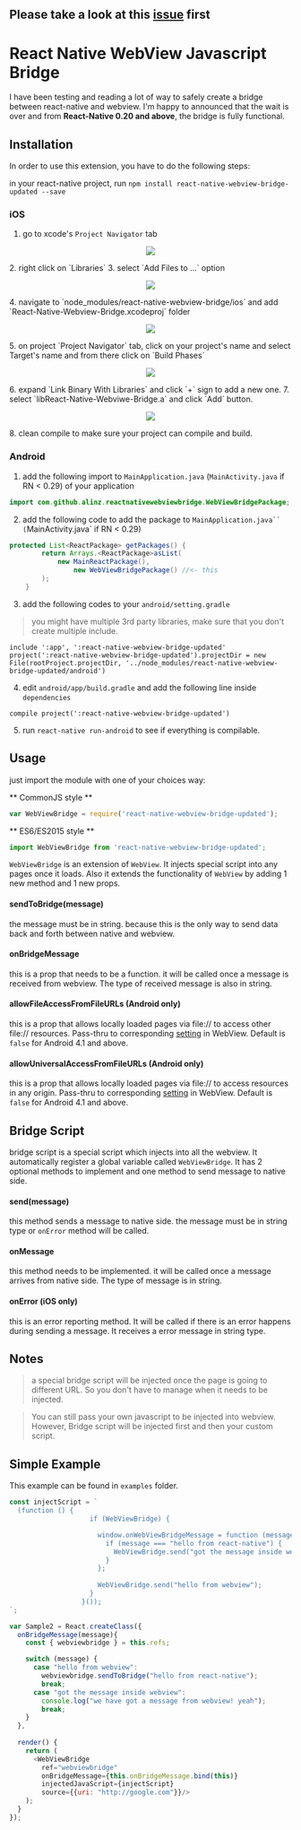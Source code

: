 ## Please take a look at this [issue](https://github.com/alinz/react-native-webview-bridge/issues/109) first

# React Native WebView Javascript Bridge
I have been testing and reading a lot of way to safely create a bridge between react-native and webview. I'm happy to announced that the wait is over and from **React-Native 0.20 and above**, the bridge is fully functional.



## Installation

In order to use this extension, you have to do the following steps:

in your react-native project, run `npm install react-native-webview-bridge-updated --save`

### iOS

1. go to xcode's `Project Navigator` tab
<p align="center">
    <img src ="https://raw.githubusercontent.com/alinz/react-native-webview-bridge/master/doc/assets/01.png" />
</p>
2. right click on `Libraries`
3. select `Add Files to ...` option
<p align="center">
    <img src ="https://raw.githubusercontent.com/alinz/react-native-webview-bridge/master/doc/assets/02.png" />
</p>
4. navigate to `node_modules/react-native-webview-bridge/ios` and add `React-Native-Webview-Bridge.xcodeproj` folder
<p align="center">
    <img src ="https://raw.githubusercontent.com/alinz/react-native-webview-bridge/master/doc/assets/03.png" />
</p>
5. on project `Project Navigator` tab, click on your project's name and select Target's name and from there click on `Build Phases`
<p align="center">
    <img src ="https://raw.githubusercontent.com/alinz/react-native-webview-bridge/master/doc/assets/04.png" />
</p>
6. expand `Link Binary With Libraries` and click `+` sign to add a new one.
7. select `libReact-Native-Webviwe-Bridge.a` and click `Add` button.
<p align="center">
    <img src ="https://raw.githubusercontent.com/alinz/react-native-webview-bridge/master/doc/assets/05.png" />
</p>
8. clean compile to make sure your project can compile and build.

### Android

1. add the following import to `MainApplication.java` (`MainActivity.java` if RN < 0.29) of your application

```java
import com.github.alinz.reactnativewebviewbridge.WebViewBridgePackage;
```

2. add the following code to add the package to `MainApplication.java`` (`MainActivity.java` if RN < 0.29)

```java
protected List<ReactPackage> getPackages() {
        return Arrays.<ReactPackage>asList(
            new MainReactPackage(),
                new WebViewBridgePackage() //<- this
        );
    }
```

3. add the following codes to your `android/setting.gradle`

> you might have multiple 3rd party libraries, make sure that you don't create multiple include.

```
include ':app', ':react-native-webview-bridge-updated'
project(':react-native-webview-bridge-updated').projectDir = new File(rootProject.projectDir, '../node_modules/react-native-webview-bridge-updated/android')
```

4. edit `android/app/build.gradle` and add the following line inside `dependencies`

```
compile project(':react-native-webview-bridge-updated')
```

5. run `react-native run-android` to see if everything is compilable.

## Usage

just import the module with one of your choices way:

** CommonJS style **

```js
var WebViewBridge = require('react-native-webview-bridge-updated');
```

** ES6/ES2015 style **

```js
import WebViewBridge from 'react-native-webview-bridge-updated';
```

`WebViewBridge` is an extension of `WebView`. It injects special script into any pages once it loads. Also it extends the functionality of `WebView` by adding 1 new method and 1 new props.

#### sendToBridge(message)
the message must be in string. because this is the only way to send data back and forth between native and webview.


#### onBridgeMessage
this is a prop that needs to be a function. it will be called once a message is received from webview. The type of received message is also in string.

#### allowFileAccessFromFileURLs (Android only)
this is a prop that allows locally loaded pages via file:// to access other file:// resources.  Pass-thru to corresponding [setting](https://developer.android.com/reference/android/webkit/WebSettings.html#setAllowFileAccessFromFileURLs(boolean)) in WebView. Default is `false` for Android 4.1 and above.

#### allowUniversalAccessFromFileURLs (Android only)
this is a prop that allows locally loaded pages via file:// to access resources in any origin.  Pass-thru to corresponding [setting](https://developer.android.com/reference/android/webkit/WebSettings.html#setAllowUniversalAccessFromFileURLs(boolean)) in WebView.  Default is `false` for Android 4.1 and above.

## Bridge Script

bridge script is a special script which injects into all the webview. It automatically register a global variable called `WebViewBridge`. It has 2 optional methods to implement and one method to send message to native side.

#### send(message)

this method sends a message to native side. the message must be in string type or `onError` method will be called.

#### onMessage

this method needs to be implemented. it will be called once a message arrives from native side. The type of message is in string.

#### onError (iOS only)

this is an error reporting method. It will be called if there is an error happens during sending a message. It receives a error message in string type.

## Notes

> a special bridge script will be injected once the page is going to different URL. So you don't have to manage when it needs to be injected.

> You can still pass your own javascript to be injected into webview. However, Bridge script will be injected first and then your custom script.


## Simple Example
This example can be found in `examples` folder.

```js
const injectScript = `
  (function () {
                    if (WebViewBridge) {

                      window.onWebViewBridgeMessage = function (message) {
                        if (message === "hello from react-native") {
                          WebViewBridge.send("got the message inside webview");
                        }
                      };
                
                      WebViewBridge.send("hello from webview");
                    }
                  }());
`;

var Sample2 = React.createClass({
  onBridgeMessage(message){
    const { webviewbridge } = this.refs;

    switch (message) {
      case "hello from webview":
        webviewbridge.sendToBridge("hello from react-native");
        break;
      case "got the message inside webview":
        console.log("we have got a message from webview! yeah");
        break;
    }
  },
  
  render() {
    return (
      <WebViewBridge
        ref="webviewbridge"
        onBridgeMessage={this.onBridgeMessage.bind(this)}
        injectedJavaScript={injectScript}
        source={{uri: "http://google.com"}}/>
    );
  }
});
```
